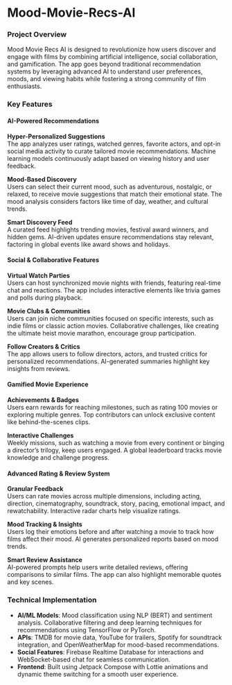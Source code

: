 # Mood-Movie-Recs-AI
### Project Overview  
Mood Movie Recs AI is designed to revolutionize how users discover and engage with films by combining artificial intelligence, social collaboration, and gamification. The app goes beyond traditional recommendation systems by leveraging advanced AI to understand user preferences, moods, and viewing habits while fostering a strong community of film enthusiasts.  

### Key Features  

#### AI-Powered Recommendations  

**Hyper-Personalized Suggestions**  
The app analyzes user ratings, watched genres, favorite actors, and opt-in social media activity to curate tailored movie recommendations. Machine learning models continuously adapt based on viewing history and user feedback.  

**Mood-Based Discovery**  
Users can select their current mood, such as adventurous, nostalgic, or relaxed, to receive movie suggestions that match their emotional state. The mood analysis considers factors like time of day, weather, and cultural trends.  

**Smart Discovery Feed**  
A curated feed highlights trending movies, festival award winners, and hidden gems. AI-driven updates ensure recommendations stay relevant, factoring in global events like award shows and holidays.  

#### Social & Collaborative Features  

**Virtual Watch Parties**  
Users can host synchronized movie nights with friends, featuring real-time chat and reactions. The app includes interactive elements like trivia games and polls during playback.  

**Movie Clubs & Communities**  
Users can join niche communities focused on specific interests, such as indie films or classic action movies. Collaborative challenges, like creating the ultimate heist movie marathon, encourage group participation.  

**Follow Creators & Critics**  
The app allows users to follow directors, actors, and trusted critics for personalized recommendations. AI-generated summaries highlight key insights from reviews.  

#### Gamified Movie Experience  

**Achievements & Badges**  
Users earn rewards for reaching milestones, such as rating 100 movies or exploring multiple genres. Top contributors can unlock exclusive content like behind-the-scenes clips.  

**Interactive Challenges**  
Weekly missions, such as watching a movie from every continent or binging a director’s trilogy, keep users engaged. A global leaderboard tracks movie knowledge and challenge progress.  

#### Advanced Rating & Review System  

**Granular Feedback**  
Users can rate movies across multiple dimensions, including acting, direction, cinematography, soundtrack, story, pacing, emotional impact, and rewatchability. Interactive radar charts help visualize ratings.  

**Mood Tracking & Insights**  
Users log their emotions before and after watching a movie to track how films affect their mood. AI generates personalized reports based on mood trends.  

**Smart Review Assistance**  
AI-powered prompts help users write detailed reviews, offering comparisons to similar films. The app can also highlight memorable quotes and key scenes.  

### Technical Implementation  

- **AI/ML Models**: Mood classification using NLP (BERT) and sentiment analysis. Collaborative filtering and deep learning techniques for recommendations using TensorFlow or PyTorch.  
- **APIs**: TMDB for movie data, YouTube for trailers, Spotify for soundtrack integration, and OpenWeatherMap for mood-based recommendations.  
- **Social Features**: Firebase Realtime Database for interactions and WebSocket-based chat for seamless communication.  
- **Frontend**: Built using Jetpack Compose with Lottie animations and dynamic theme switching for a smooth user experience.
